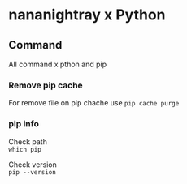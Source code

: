 # nananightray x Python

## Command

All command x pthon and pip

### Remove pip cache

 For remove file on pip chache use
 `pip cache purge`

 ### pip info
Check path  
 ` which pip `  

Check version  
` pip --version `  
